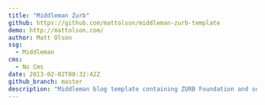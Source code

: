 ```yaml
---
title: "Middleman Zurb"
github: https://github.com/mattolson/middleman-zurb-template
demo: http://mattolson.com/
author: Matt Olson
ssg:
  - Middleman
cms:
  - No Cms
date: 2013-02-02T00:32:42Z
github_branch: master
description: "Middleman blog template containing ZURB Foundation and sensible default components and templates"
---
```

